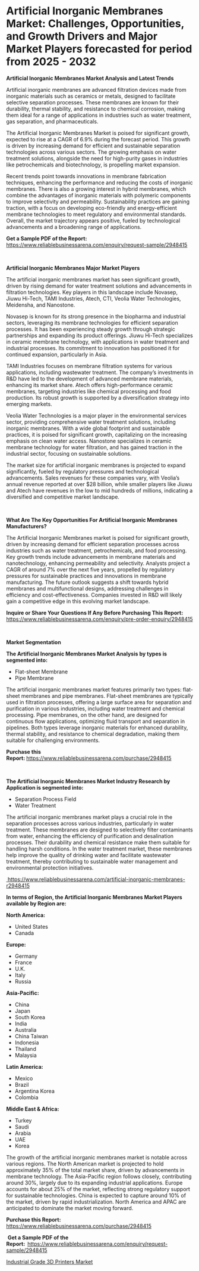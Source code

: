 <p><h1>Artificial Inorganic Membranes Market: Challenges, Opportunities, and Growth Drivers and Major Market Players forecasted for period from 2025 - 2032</h1></p><p><strong>Artificial Inorganic Membranes Market Analysis and Latest Trends</strong></p>
<p><p>Artificial inorganic membranes are advanced filtration devices made from inorganic materials such as ceramics or metals, designed to facilitate selective separation processes. These membranes are known for their durability, thermal stability, and resistance to chemical corrosion, making them ideal for a range of applications in industries such as water treatment, gas separation, and pharmaceuticals.</p><p>The Artificial Inorganic Membranes Market is poised for significant growth, expected to rise at a CAGR of 6.9% during the forecast period. This growth is driven by increasing demand for efficient and sustainable separation technologies across various sectors. The growing emphasis on water treatment solutions, alongside the need for high-purity gases in industries like petrochemicals and biotechnology, is propelling market expansion.</p><p>Recent trends point towards innovations in membrane fabrication techniques, enhancing the performance and reducing the costs of inorganic membranes. There is also a growing interest in hybrid membranes, which combine the advantages of inorganic materials with polymeric components to improve selectivity and permeability. Sustainability practices are gaining traction, with a focus on developing eco-friendly and energy-efficient membrane technologies to meet regulatory and environmental standards. Overall, the market trajectory appears positive, fueled by technological advancements and a broadening range of applications.</p></p>
<p><strong>Get a Sample PDF of the Report:&nbsp;</strong> <a href="https://www.reliablebusinessarena.com/enquiry/request-sample/2948415?utm_campaign=2485&utm_medium=2&utm_source=Github&utm_content=ia&utm_term=12032025&utm_id=artificial-inorganic-membranes">https://www.reliablebusinessarena.com/enquiry/request-sample/2948415</a></p>
<p>&nbsp;</p>
<p><strong>Artificial Inorganic Membranes Major Market Players</strong></p>
<p><p>The artificial inorganic membranes market has seen significant growth, driven by rising demand for water treatment solutions and advancements in filtration technologies. Key players in this landscape include Novasep, Jiuwu Hi-Tech, TAMI Industries, Atech, CTI, Veolia Water Technologies, Meidensha, and Nanostone.</p><p>Novasep is known for its strong presence in the biopharma and industrial sectors, leveraging its membrane technologies for efficient separation processes. It has been experiencing steady growth through strategic partnerships and expanding its product offerings. Jiuwu Hi-Tech specializes in ceramic membrane technology, with applications in water treatment and industrial processes. Its commitment to innovation has positioned it for continued expansion, particularly in Asia.</p><p>TAMI Industries focuses on membrane filtration systems for various applications, including wastewater treatment. The company’s investments in R&D have led to the development of advanced membrane materials, enhancing its market share. Atech offers high-performance ceramic membranes, targeting industries like chemical processing and food production. Its robust growth is supported by a diversification strategy into emerging markets.</p><p>Veolia Water Technologies is a major player in the environmental services sector, providing comprehensive water treatment solutions, including inorganic membranes. With a wide global footprint and sustainable practices, it is poised for significant growth, capitalizing on the increasing emphasis on clean water access. Nanostone specializes in ceramic membrane technology for water filtration, and has gained traction in the industrial sector, focusing on sustainable solutions.</p><p>The market size for artificial inorganic membranes is projected to expand significantly, fueled by regulatory pressures and technological advancements. Sales revenues for these companies vary, with Veolia’s annual revenue reported at over $28 billion, while smaller players like Jiuwu and Atech have revenues in the low to mid hundreds of millions, indicating a diversified and competitive market landscape.</p></p>
<p>&nbsp;</p>
<p><strong>What Are The Key Opportunities For Artificial Inorganic Membranes Manufacturers?</strong></p>
<p><p>The Artificial Inorganic Membranes market is poised for significant growth, driven by increasing demand for efficient separation processes across industries such as water treatment, petrochemicals, and food processing. Key growth trends include advancements in membrane materials and nanotechnology, enhancing permeability and selectivity. Analysts project a CAGR of around 7% over the next five years, propelled by regulatory pressures for sustainable practices and innovations in membrane manufacturing. The future outlook suggests a shift towards hybrid membranes and multifunctional designs, addressing challenges in efficiency and cost-effectiveness. Companies invested in R&D will likely gain a competitive edge in this evolving market landscape.</p></p>
<p><strong>Inquire or Share Your Questions If Any Before Purchasing This Report:</strong> <a href="https://www.reliablebusinessarena.com/enquiry/pre-order-enquiry/2948415?utm_campaign=2485&utm_medium=2&utm_source=Github&utm_content=ia&utm_term=12032025&utm_id=artificial-inorganic-membranes">https://www.reliablebusinessarena.com/enquiry/pre-order-enquiry/2948415</a></p>
<p>&nbsp;</p>
<p><strong>Market Segmentation</strong></p>
<p><strong>The Artificial Inorganic Membranes Market Analysis by types is segmented into:</strong></p>
<p><ul><li>Flat-sheet Membrane</li><li>Pipe Membrane</li></ul></p>
<p><p>The artificial inorganic membranes market features primarily two types: flat-sheet membranes and pipe membranes. Flat-sheet membranes are typically used in filtration processes, offering a large surface area for separation and purification in various industries, including water treatment and chemical processing. Pipe membranes, on the other hand, are designed for continuous flow applications, optimizing fluid transport and separation in pipelines. Both types leverage inorganic materials for enhanced durability, thermal stability, and resistance to chemical degradation, making them suitable for challenging environments.</p></p>
<p><strong>Purchase this Report:&nbsp;</strong><a href="https://www.reliablebusinessarena.com/purchase/2948415?utm_campaign=2485&utm_medium=2&utm_source=Github&utm_content=ia&utm_term=12032025&utm_id=artificial-inorganic-membranes">https://www.reliablebusinessarena.com/purchase/2948415</a></p>
<p>&nbsp;</p>
<p><strong>The Artificial Inorganic Membranes Market Industry Research by Application is segmented into:</strong></p>
<p><ul><li>Separation Process Field</li><li>Water Treatment</li></ul></p>
<p><p>The artificial inorganic membranes market plays a crucial role in the separation processes across various industries, particularly in water treatment. These membranes are designed to selectively filter contaminants from water, enhancing the efficiency of purification and desalination processes. Their durability and chemical resistance make them suitable for handling harsh conditions. In the water treatment market, these membranes help improve the quality of drinking water and facilitate wastewater treatment, thereby contributing to sustainable water management and environmental protection initiatives.</p></p>
<p><a href="https://www.reliablebusinessarena.com/artificial-inorganic-membranes-r2948415?utm_campaign=2485&utm_medium=2&utm_source=Github&utm_content=ia&utm_term=12032025&utm_id=artificial-inorganic-membranes">&nbsp;https://www.reliablebusinessarena.com/artificial-inorganic-membranes-r2948415</a></p>
<p><strong>In terms of Region, the Artificial Inorganic Membranes Market Players available by Region are:</strong></p>
<p>
    <p> <strong> North America: </strong>
        <ul>
            <li>United States</li>
            <li>Canada</li>
        </ul>
        </p> 
    <p> <strong> Europe: </strong>
        <ul>
            <li>Germany</li>
            <li>France</li>
            <li>U.K.</li>
            <li>Italy</li>
            <li>Russia</li>
        </ul>
        </p> 
    <p> <strong> Asia-Pacific: </strong>
        <ul>
            <li>China</li>
            <li>Japan</li>
            <li>South Korea</li>
            <li>India</li>
            <li>Australia</li>
            <li>China Taiwan</li>
            <li>Indonesia</li>
            <li>Thailand</li>
            <li>Malaysia</li>
        </ul>
        </p> 
    <p> <strong> Latin America: </strong>
        <ul>
            <li>Mexico</li>
            <li>Brazil</li>
            <li>Argentina Korea</li>
            <li>Colombia</li>
        </ul>
        </p> 
    <p> <strong> Middle East & Africa: </strong>
        <ul>
            <li>Turkey</li>
            <li>Saudi</li>
            <li>Arabia</li>
            <li>UAE</li>
            <li>Korea</li>
        </ul>
    </p>
    </p>
<p><p>The growth of the artificial inorganic membranes market is notable across various regions. The North American market is projected to hold approximately 35% of the total market share, driven by advancements in membrane technology. The Asia-Pacific region follows closely, contributing around 30%, largely due to its expanding industrial applications. Europe accounts for about 25% of the market, reflecting strong regulatory support for sustainable technologies. China is expected to capture around 10% of the market, driven by rapid industrialization. North America and APAC are anticipated to dominate the market moving forward.</p></p>
<p><strong>Purchase this Report: </strong><a href="https://www.reliablebusinessarena.com/purchase/2948415?utm_campaign=2485&utm_medium=2&utm_source=Github&utm_content=ia&utm_term=12032025&utm_id=artificial-inorganic-membranes">https://www.reliablebusinessarena.com/purchase/2948415</a></p>
<p>&nbsp;<strong>Get a Sample PDF of the Report:&nbsp;&nbsp;</strong><a href="https://www.reliablebusinessarena.com/enquiry/request-sample/2948415?utm_campaign=2485&utm_medium=2&utm_source=Github&utm_content=ia&utm_term=12032025&utm_id=artificial-inorganic-membranes">https://www.reliablebusinessarena.com/enquiry/request-sample/2948415</a></p>
<p><strong></strong></p>
<p><p><a href="https://github.com/siwerhommer97/Market-Research-Report-List-1/blob/main/industrial-grade-3d-printers-market.md?utm_campaign=2485&utm_medium=2&utm_source=Github&utm_content=ia&utm_term=12032025&utm_id=artificial-inorganic-membranes">Industrial Grade 3D Printers Market</a></p></p>